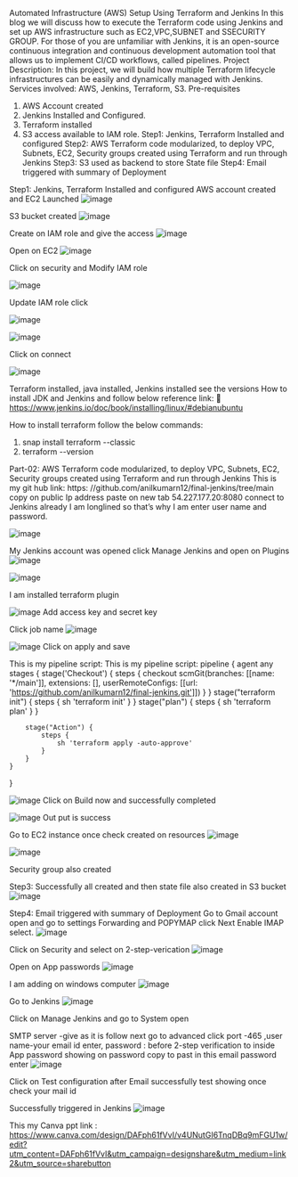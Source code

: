 Automated Infrastructure (AWS) Setup Using Terraform and Jenkins 
In this blog we will discuss how to execute the Terraform code using Jenkins and set up AWS infrastructure such as EC2,VPC,SUBNET and SSECURITY GROUP.
For those of you are unfamiliar with Jenkins, it is an open-source continuous integration and continuous development automation tool that allows us to implement CI/CD workflows, called pipelines.
Project Description: In this project, we will build how multiple Terraform lifecycle infrastructures can be easily and dynamically managed with Jenkins.
Services involved: AWS, Jenkins, Terraform, S3.
Pre-requisites
1.	AWS Account created
2.	Jenkins Installed and Configured.
3.	Terraform installed
4.	S3 access available to IAM role.
Step1: Jenkins, Terraform Installed and configured
Step2: AWS Terraform code modularized, to deploy VPC, Subnets, EC2, Security groups created using Terraform and run through Jenkins
Step3: S3 used as backend to store State file 
Step4: Email triggered with summary of Deployment



Step1: Jenkins, Terraform Installed and configured
AWS account created and EC2 Launched 
![image](https://github.com/anilkumarn12/final-jenkins/assets/134625092/84dcbe97-9e0a-4a1b-968f-19a7c8f3b4df)
 
S3 bucket created
 ![image](https://github.com/anilkumarn12/final-jenkins/assets/134625092/f112eeee-99df-4377-87ab-96e0e0b1e38d)



Create on IAM role and give the access
 ![image](https://github.com/anilkumarn12/final-jenkins/assets/134625092/94a799da-a1a5-4fa3-9e6f-255d0660585f)


Open on EC2 
 ![image](https://github.com/anilkumarn12/final-jenkins/assets/134625092/a50412a2-f059-41f0-8ce8-0c88f07d1806)

Click on security and Modify IAM role 

![image](https://github.com/anilkumarn12/final-jenkins/assets/134625092/26e85da5-88ff-416f-be70-b6603ffb12ba)

Update IAM role click

![image](https://github.com/anilkumarn12/final-jenkins/assets/134625092/78709986-676d-4400-b52b-62093a63f20c)

 


 ![image](https://github.com/anilkumarn12/final-jenkins/assets/134625092/5a901242-864a-411f-a2e7-d4d430069c2b)

Click on connect

 ![image](https://github.com/anilkumarn12/final-jenkins/assets/134625092/5a552e81-e7e6-479f-a232-e4ee30a6a27b)

Terraform installed, java installed, Jenkins installed see the versions
How to install JDK and Jenkins and follow below reference link:
	https://www.jenkins.io/doc/book/installing/linux/#debianubuntu

How to install terraform follow the below commands:
   1. snap install terraform --classic
   2. terraform --version  

Part-02: AWS Terraform code modularized, to deploy VPC, Subnets, EC2, Security groups created using Terraform and run through Jenkins
This is my git hub link: https: //github.com/anilkumarn12/final-jenkins/tree/main
copy on public Ip address paste on new tab 54.227.177.20:8080 connect to Jenkins already I am longlined so that’s why I am enter user name and password.

![image](https://github.com/anilkumarn12/final-jenkins/assets/134625092/c993186e-7fe3-4865-abbf-0fa03464c367)

 
My Jenkins account was opened click Manage Jenkins and open on Plugins
 ![image](https://github.com/anilkumarn12/final-jenkins/assets/134625092/1a09ac6c-ce7d-4316-8ef5-9d26c58ec96d)


![image](https://github.com/anilkumarn12/final-jenkins/assets/134625092/66c0bf58-8d31-4879-b19f-0fa1827a6de0)

I am installed terraform plugin

![image](https://github.com/anilkumarn12/final-jenkins/assets/134625092/e3fea421-1751-4d30-aec3-d68113d6bce5)
Add access key and secret key 

Click job name
 ![image](https://github.com/anilkumarn12/final-jenkins/assets/134625092/a356485a-77c6-45f2-8024-3700fe489487)

![image](https://github.com/anilkumarn12/final-jenkins/assets/134625092/2a4273c9-15da-43ee-a73f-479b0cae19fd)
Click on apply and save

This is my pipeline script:
This is my pipeline script:
pipeline {
    agent any
    stages {
        stage('Checkout') {
            steps {
                checkout scmGit(branches: [[name: '*/main']], extensions: [], userRemoteConfigs: [[url: 'https://github.com/anilkumarn12/final-jenkins.git']])
            }
        }
        stage("terraform init") {
            steps {
                sh 'terraform init'
            }
        }
        stage("plan") {
            steps {
                sh 'terraform plan'
            }
        }

        stage("Action") {
            steps {
                sh 'terraform apply -auto-approve'
            }
        }
    }
}


![image](https://github.com/anilkumarn12/final-jenkins/assets/134625092/4e5e7cb0-0f5b-433b-84af-e41880a915e4)
Click on Build now and successfully completed 

 
![image](https://github.com/anilkumarn12/final-jenkins/assets/134625092/e37e74f8-404a-49f9-9b4a-defdcb9e1bf0)
Out put is success


Go to EC2 instance once check created on resources
 ![image](https://github.com/anilkumarn12/final-jenkins/assets/134625092/3602863a-7a4b-4e2f-9eaa-d2ea04c638b7)


 ![image](https://github.com/anilkumarn12/final-jenkins/assets/134625092/7d7f3075-7925-4188-89de-e7a83488b62e)

Security group also created 

Step3: Successfully all created and then state file also created in S3 bucket
 ![image](https://github.com/anilkumarn12/final-jenkins/assets/134625092/fc691a7e-9ff4-4ad8-a047-d3895a1cbe7b)

Step4: Email triggered with summary of Deployment
Go to Gmail account open and go to settings Forwarding and POPYMAP click
Next Enable IMAP select. 
![image](https://github.com/anilkumarn12/final-jenkins/assets/134625092/a60fa5f8-d820-46b0-abbe-e78bf549c995)

Click on Security and select on 2-step-verication
 ![image](https://github.com/anilkumarn12/final-jenkins/assets/134625092/413bd8ba-64d3-4744-b91f-b0f65cba710c)
 

Open on App passwords 
![image](https://github.com/anilkumarn12/final-jenkins/assets/134625092/1f7c1bb9-bc63-4f33-9a66-ed272c27308c)
 

I am adding on windows computer
 ![image](https://github.com/anilkumarn12/final-jenkins/assets/134625092/7893d814-06da-4b07-9408-9522e70a935a)


Go to Jenkins 
 ![image](https://github.com/anilkumarn12/final-jenkins/assets/134625092/ac2e60a9-e2ab-4879-bf55-52bdb78cf07b)

Click on Manage Jenkins and go to System open 



SMTP server -give as it is follow next go to advanced  click port -465 ,user name-your email id enter, password : before 2-step verification to inside App password showing on password copy to past in this email password enter 
 ![image](https://github.com/anilkumarn12/final-jenkins/assets/134625092/419b91ba-93f1-4f3f-a36b-3c9731738e87)

Click on Test configuration after Email successfully test showing once check your mail id

Successfully triggered in Jenkins
 ![image](https://github.com/anilkumarn12/final-jenkins/assets/134625092/c92acd77-3f1d-4c17-8189-e8c1468685ab)

This my Canva ppt link :  
https://www.canva.com/design/DAFph61fVvI/v4UNutGI6TnqDBq9mFGU1w/edit?utm_content=DAFph61fVvI&utm_campaign=designshare&utm_medium=link2&utm_source=sharebutton
